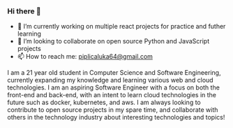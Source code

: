 ### Hi there 👋

- 🔭 I’m currently working on multiple react projects for practice and futher learning
- 👯 I’m looking to collaborate on open source Python and JavaScript projects
- 📫 How to reach me: piplicaluka64@gmail.com

I am a 21 year old student in Computer Science and Software Engineering, currently expanding my knowledge and learning various web and cloud technologies. I am an aspiring Software Engineer with a focus on both the front-end and back-end, with an intent to learn cloud technologies in the future such as docker, kubernetes, and aws. I am always looking to contribute to open source projects in my spare time, and collaborate with others in the technology industry about interesting technologies and topics!

